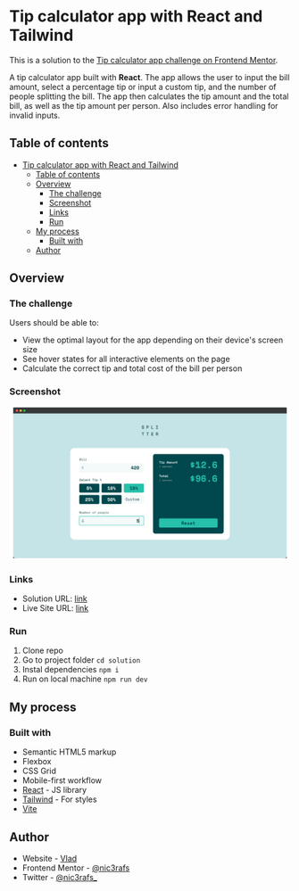 # Tip calculator app with React and Tailwind 

This is a solution to the [Tip calculator app challenge on Frontend Mentor](https://www.frontendmentor.io/challenges/tip-calculator-app-ugJNGbJUX).

A tip calculator app built with **React**. The app allows the user to input the bill amount, select a percentage tip or input a custom tip, and the number of people splitting the bill. The app then calculates the tip amount and the total bill, as well as the tip amount per person. Also includes error handling for invalid inputs.

## Table of contents

- [Tip calculator app with React and Tailwind](#tip-calculator-app-with-react-and-tailwind)
  - [Table of contents](#table-of-contents)
  - [Overview](#overview)
    - [The challenge](#the-challenge)
    - [Screenshot](#screenshot)
    - [Links](#links)
    - [Run](#run)
  - [My process](#my-process)
    - [Built with](#built-with)
  - [Author](#author)


## Overview

### The challenge

Users should be able to:

- View the optimal layout for the app depending on their device's screen size
- See hover states for all interactive elements on the page
- Calculate the correct tip and total cost of the bill per person

### Screenshot

![](./screenshot.png)

### Links

- Solution URL: [link](https://github.com/nic3rafs/tip-calculator-app-main)
- Live Site URL: [link](https://tip-calculator-app-main-olive-seven.vercel.app/)

### Run

1. Clone repo
2. Go to project folder ```cd solution``` 
3. Instal dependencies `npm i`
4. Run on local machine `npm run dev`


## My process

### Built with

- Semantic HTML5 markup
- Flexbox
- CSS Grid
- Mobile-first workflow
- [React](https://reactjs.org/) - JS library
- [Tailwind](https://tailwindcss.com/) - For styles
- [Vite](https://vitejs.dev/)

## Author

- Website - [Vlad](https://github.com/nic3rafs)
- Frontend Mentor - [@nic3rafs](https://www.frontendmentor.io/profile/nic3rafs)
- Twitter - [@nic3rafs_](https://www.twitter.com/nic3rafs_)
